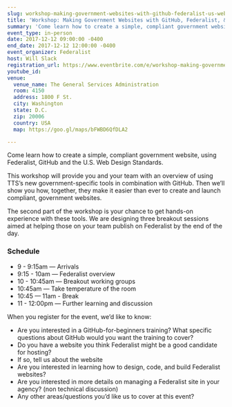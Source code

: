 ```yaml
---
slug: workshop-making-government-websites-with-github-federalist-us-web-design-standards
title: 'Workshop: Making Government Websites with GitHub, Federalist, & U.S. Web Design Standards'
summary: 'Come learn how to create a simple, compliant government website, using Federalist, GitHub and the U&#46;S&#46; Web Design Standards&#46;'
event_type: in-person
date: 2017-12-12 09:00:00 -0400
end_date: 2017-12-12 12:00:00 -0400
event_organizer: Federalist
host: Will Slack
registration_url: https://www.eventbrite.com/e/workshop-making-government-websites-with-federalist-github-basics-registration-39457265744
youtube_id:
venue:
  venue_name: The General Services Administration
  room: 4150
  address: 1800 F St.
  city: Washington
  state: D.C.
  zip: 20006
  country: USA
  map: https://goo.gl/maps/bFWBD6QfDLA2

---
```


Come learn how to create a simple, compliant government website, using Federalist, GitHub and the U.S. Web Design Standards.

This workshop will provide you and your team with an overview of using TTS’s new government-specific tools in combination with GitHub. Then we’ll show you how, together, they make it easier than ever to create and launch compliant, government websites.

The second part of the workshop is your chance to get hands-on experience with these tools. We are designing three breakout sessions aimed at helping those on your team publish on Federalist by the end of the day.

### Schedule
* 9 - 9:15am — Arrivals
* 9:15 - 10am — Federalist overview
* 10 - 10:45am — Breakout working groups
* 10:45am — Take temperature of the room
* 10:45 — 11am - Break
* 11 - 12:00pm — Further learning and discussion


When you register for the event, we’d like to know:
- Are you interested in a GitHub-for-beginners training? What specific questions about GitHub would you want the training to cover?
- Do you have a website you think Federalist might be a good candidate for hosting?
- If so, tell us about the website
- Are you interested in learning how to design, code, and build Federalist websites?
- Are you interested in more details on managing a Federalist site in your agency? (non technical discussion)
- Any other areas/questions you’d like us to cover at this event?
